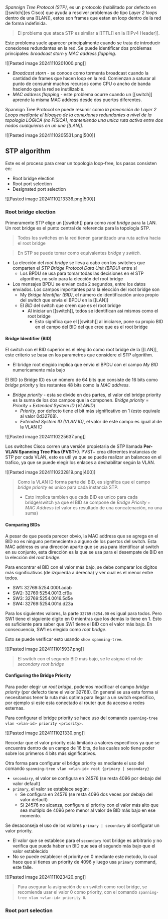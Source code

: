 _Spannign Tree Protocol (STP)_, es un protocolo (habilitado por defecto en [[switch]]es Cisco) que ayuda a resolver problemas de tipo _Layer 2 loops_ dentro de una [[LAN]], estos son frames que estan en loop dentro de la red de forma indefinida. 

> El problema que ataca STP es similar a [[TTL]] en la [[IPv4 Header]]. 

Este problema suele aparecer principalmente cuando se trata de introducir conexiones redundantes en la red. Se puede identificar dos problemas principales: _broadcast storn_ y _MAC address flapping_.

![[Pasted image 20241110201000.png]]

- *Broadcast storn* - se conoce como tormenta broadcast cuando la cantidad de frames que hacen loop en la red. Comienzan a saturar al punto de consumir muchos recursos como CPU o ancho de banda haciendo que la red se inutilizable.
- *MAC address flapping* - este problema ocurre cuando un [[switch]] aprende la misma MAC address desde dos puertos diferentes. 

Spannign Tree Protocol se puede resumir como _la prevención de Layer 2 Loops mediante el bloqueo de la conexiones redundantes  a nivel de  la topologia LÓGICA (no FÍSICA), manteniendo una unica ruta activa entre dos nodos cualquieras en un una [[LAN]]_. 

![[Pasted image 20241110205531.png|500]]

## STP algorithm 
Este es el proceso para crear un topologia loop-free, los pasos consisten en:
- Root bridge election
- Root port selection 
- Designated port selection 

![[Pasted image 20241110213336.png|500]]

### Root bridge election 

Primeramente STP elige un [[switch]] para como _root bridge_ para la LAN. Un root bridge es el punto central de referencia para la topología STP. 

> Todos los switches en la red tienen garantizado una ruta activa hacia el root bridge 

> En STP se puede tomar como equivalentes _bridge_ y _switch_.

- La elección del _root bridge_ se lleva a cabo con los switches que comparten el _STP Bridge Protocol Data Unit (BPDU)_ entre sí
	- Los BPDU se usa para tomar todas las decisiones en el STP algorithm, no solo para la elección del root bridge 
- Los mensajes BPDU se envian cada 2 segundos, entre los datos enviados. Los campos importantes para la elección del root bridge son 
	- My _Bridge Identifier (BID)_, el número de identificación unico propio del switch que envia el BPDU en la [[LAN]]
	- El _BID_ del switch que creen que es el root bridge 
		- Al iniciar un [[switch]], todos se identifican asi mismos como el root bridge
			- Esto significa que el [[switch]] al iniciarse, pone su propio BID en el campo del BID del que cree que es el root bridge

#### Bridge Identifier (BID)
El switch con el BID superior es el elegido como root bridge de la [[LAN]], este criterio se basa en los parametros que considere el STP algorithm. 
- El bridge root elegido implica que envio el BPDU con el campo _My BID_ numericamente más bajo

El BID (o Bridge ID) es un número de 64 bits que consiste de 16 bits como _bridge priority_ y los restantes 48 bits como la _MAC address_.
- _Bridge priority_ - esta se divide en dos partes, el valor del bridge priority es la suma de los dos campos que la componen. $Bridge\ priority=Priority + Extended\ System\ ID\ (VLANID)$
	- _Priority_, por defecto tiene el bit más significativo en 1 (esto equivale al valor 0d32768).
	- _Extended System ID (VLAN ID)_, el valor de este campo es igual al de la VLAN ID 

![[Pasted image 20241110225637.png]]

Los switches Cisco corren una versión propietaria de STP llamada **Per-VLAN Spanning Tree Plus (PVST+)**. PVST+ crea diferentes instancias de STP por cada VLAN, esto es util ya que se puede realizar un balanceo en el trafico, ya que se puede elegir los enlaces a deshabilitar según la VLAN.

![[Pasted image 20241110232819.png|400]]

> Como la VLAN ID forma parte del BID, es significa que el campo _bridge priority_ es unico para cada instancia STP. 
> - Esto implica tambien que cada BID es unico para cada bridge/switch ya que el BID se compone de $Bridge\ Priority + MAC\ Address$ (el valor es resultado de una concatenación, no una suma)


#### Comparing BIDs 
A pesar de que pueda parecer obvio, la MAC address que se agrega en el BID no es ninguno perteneciente a alguno de los puertos del switch. Esta MAC address es una dirección aparte que se usa para identificar al switch en su conjunto, esta dirección es la que se usa para el desempate de BID en la elección del _root bridge_. 

Para encontrar el BID con el valor más bajo, se debe comparar los digitos más significativos (de izquierda a derecha) y ver cual es el menor entre todos. 

- SW1: 32769:5254.000f.adab
- SW2: 32769:5254.0013.cf9a
- SW3: 32769:5254.0016.5d5e
- SW4: 32769:5254.001d.d23a

Para los siguientes valores, la parte `32769:5254.00` es igual para todos. Pero SW1 tiene el siguiente digito en $0$ mientras que los demás lo tiene en $1$. Esto es suficiente para saber que SW1 tiene el BID con el valor más bajo. En consecuencia, SW1 es elegido como _root bridge_.

Esto se puede verificar esto usando `show spanning-tree`. 

![[Pasted image 20241111015937.png]]

> El switch con el segundo BID más bajo, se le asigna el rol de _secondary root bridge_


#### Configuring the Bridge Priority 
Para poder elegir un _root bridge_, podemos modificar el campo _bridge priority_ (por defecto tiene el valor $32768$). En general se usa esta forma si necesitamos tener la ruta más optima para llegar a un switch especifico, por ejemplo si este esta conectado al router que da acceso a redes externas.

Para configurar el bridge priority se hace uso del comando `spanning-tree vlan <vlan-id> priority <priority>`. 

![[Pasted image 20241111021330.png]]

Recordar que el valor priority esta limitado a valores especificos ya que se encuentra dentro de un campo de 16 bits, de las cuales solo tiene poder sobre los primeros 4 bits más significativos. 

Otra forma para configurar el bridge priority es mediante el uso del comando `spanning-tree vlan <vlan-id> root {primary | secondary}`
- `secondary`, el valor se configura en $24576$ (se resta $4096$ por debajo del valor default)
- `primary`, el valor se establece según:
	- Se configura en $24576$ (se resta $4096$ dos veces por debajo del valor default)
	- Si $24576$ no alcanza, configura el priority con el valor más alto que sea multiplo de 4096 pero menor al valor de BID más bajo en ese momento. 

Se desaconseja el uso de los valores `primary | secondary` al configurar un valor priority.
- El valor que se establece para el `secondary` root bridge es arbitrario y no verifica que pueda haber un BID que sea el segundo más bajo que el valor establecido 
- No se puede establecer el priority en $0$ mediante este metodo, lo cual hace que si tienes un priority de $4096$ y luego usa `primary` command, este falle. 

![[Pasted image 20241111023420.png]]
> Para asegurar la asignación de un switch como root bridge, se recomienda usar el valor $0$ como priority, con el comando `spanning-tree vlan <vlan-id> priority 0`. 

### Root port selection







